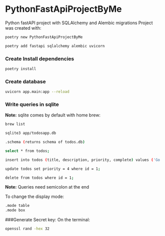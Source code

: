# PythonFastApiProjectByMe
Python fastAPI project with SQLAlchemy and Alembic migrations
Project was created with:

```sh
poetry new PythonFastApiProjectByMe

poetry add fastapi sqlalchemy alembic uvicorn
```

### Create Install dependencies
```sh
poetry install
```

### Create database
```sh
uvicorn app.main:app --reload
```

### Write queries in sqlite
**Note:** sqlite comes by default with home brew:

```sh
brew list
```

```sh
sqlite3 app/todosapp.db

.schema (returns schema of todos.db)

select * from todos;

insert into todos (title, description, priority, complete) values ('Go to the store', 'Pick up eggs', 5, False); 

update todos set priority = 4 where id = 1;

delete from todos where id = 1;
```
**Note:** Queries need semicolon at the end

To change the display mode:
```sh
.mode table
.mode box
```

###Generate Secret key:
On the terminal:

```sh
openssl rand -hex 32
```
